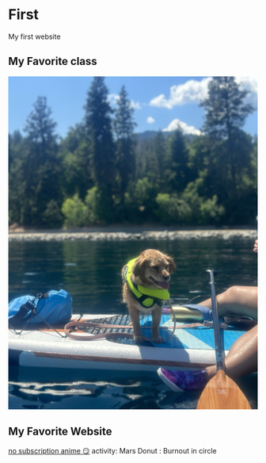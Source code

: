 # First
My first website

## My Favorite class
![awesome day](LunaPaddleboard.jpeg)

## My Favorite Website
[no subscription anime :smirk:](https://www.wcofun.net/)
activity: Mars
Donut
: Burnout in circle
